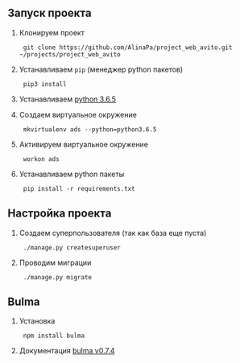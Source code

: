 ## Запуск проекта
1. Клонируем проект

        git clone https://github.com/AlinaPa/project_web_avito.git ~/projects/project_web_avito
    
2. Устанавливаем `pip` (менеджер python пакетов)

        pip3 install
     
3. Устанавливаем [python 3.6.5](https://www.python.org/downloads/release/python-365/)

4. Создаем виртуальное окружение

        mkvirtualenv ads --python=python3.6.5

5. Активируем виртуальное окружение

        workon ads

6. Устанавливаем python пакеты

        pip install -r requirements.txt
        

## Настройка проекта
1. Создаем суперпользователя (так как база еще пуста)

        ./manage.py createsuperuser

2. Проводим миграции

        ./manage.py migrate

## Bulma
1. Установка

        npm install bulma

2. Документация [bulma v0.7.4](https://bulma.io/documentation/)
        